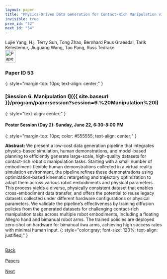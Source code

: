 ```yaml
---
layout: paper
title: "Physics-Driven Data Generation for Contact-Rich Manipulation via Trajectory Optimization"
invisible: true
prev_id: "52"
next_id: "54"
---
```

<div class="paper-authors">
  <div class="paper-author-box">
    <div class="paper-author-name">Lujie Yang, H.j. Terry Suh, Tong Zhao, Bernhard Paus Graesdal, Tarik Kelestemur, Jiuguang Wang, Tao Pang, Russ Tedrake</div>
    <div class="paper-author-uni"></div>
  </div>
</div>

<div class="paper-pdf">
  <div>
    <a href="https://www.roboticsproceedings.org/rss21/p053.pdf" title="Download PDF" target="_blank">
      <img src="{{ site.baseurl }}/images/paper_link_cardinal_red.png" alt="Paper PDF" width="33" height="40" />
    </a>
  </div>
</div>

### Paper ID 53
{: style="margin-top: 10px; text-align: center;" }

### [Session 6. Manipulation I]({{ site.baseurl }}/program/papersession?session=6.%20Manipulation%20I)
{: style="text-align: center;" }

#### Poster Session (Day 2): Sunday, June 22, 6:30-8:00 PM
{: style="margin-top: 10px; color: #555555; text-align: center;" }

<b style="color: black;">Abstract: </b>We present a low-cost data generation pipeline that integrates physics-based simulation, human demonstrations, and model-based planning to efficiently generate large-scale, high-quality datasets for contact-rich robotic manipulation tasks. Starting with a small number of embodiment-flexible human demonstrations collected in a virtual reality simulation environment, the pipeline refines these demonstrations using optimization-based kinematic retargeting and trajectory optimization to adapt them across various robot embodiments and physical parameters. This process yields a diverse, physically consistent dataset that enables cross-embodiment data transfer, and offers the potential to reuse legacy datasets collected under different hardware configurations or physical parameters. We validate the pipeline’s effectiveness by training diffusion policies from the generated datasets for challenging contact-rich manipulation tasks across multiple robot embodiments, including a floating Allegro hand and bimanual robot arms. The trained policies are deployed zero-shot on hardware for bimanual iiwa arms, achieving high success rates with minimal human input.
{: style="color:gray; font-size: 120%; text-align: justified;" }

<div class="paper-menu">
  <div class="paper-menu-inner">
    <a href="{{ site.baseurl }}/program/papers/52/" title="Previous Paper">
            <div class="paper-menu-icon">
                <i class="fas fa-arrow-left"></i><br>
                <span class="paper-menu-label">Back</span>
            </div>
        </a>
    <a href="{{ site.baseurl }}/program/papers" title="All Papers">
      <div class="paper-menu-icon">
        <i class="fas fa-list"></i><br>
        <span class="paper-menu-label">Papers</span>
      </div>
    </a>
    <a href="{{ site.baseurl }}/program/papers/54/" title="Next Paper">
            <div class="paper-menu-icon">
                <i class="fas fa-arrow-right"></i><br>
                <span class="paper-menu-label">Next</span>
            </div>
        </a>
  </div>
</div>
